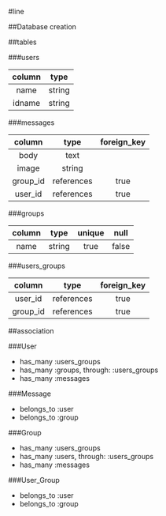 #line

##Database creation

##tables

###users

| column | type   |
|:------:|:------:|
|  name  | string |
| idname | string |

###messages

| column | type  |foreign_key|
|:------:|:-----:|:---------:|
| body   | text  |           |
| image  | string|           |
| group_id | references |true|
| user_id  | references |true|

###groups

| column | type | unique | null |
|:------:|:----:|:------:|:----:|
|  name  | string| true  | false|

###users_groups

| column | type     | foreign_key  |
|:------:|:--------:|:------------:|
|user_id |references| true         |
|group_id|references| true         |


##association

###User
- has_many :users_groups
- has_many :groups, through: :users_groups
- has_many :messages

###Message
- belongs_to :user
- belongs_to :group

###Group
- has_many :users_groups
- has_many :users, through: :users_groups
- has_many :messages

###User_Group
- belongs_to :user
- belongs_to :group

